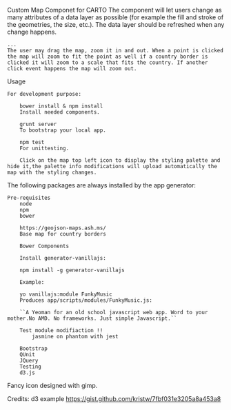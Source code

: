 Custom Map Componet for CARTO
	The component will let users change as many attributes of a data layer as possible (for example the fill and stroke of the geometries, the size, etc.). The data layer should be refreshed when any change happens.

	...
	The user may drag the map, zoom it in and out. When a point is clicked the map will zoom to fit the point as well if a country border is clicked it will zoom to a scale that fits the country. If another click event happens the map will zoom out.


Usage

	For development purpose:

		bower install & npm install
		Install needed components.

		grunt server
		To bootstrap your local app.

		npm test
		For unittesting.

		Click on the map top left icon to display the styling palette and hide it,the palette info modifications will upload automatically the map with the styling changes.

The following packages are always installed by the app generator:


	Pre-requisites
		node
		npm
		bower

		https://geojson-maps.ash.ms/ 
		Base map for country borders

		Bower Components

		Install generator-vanillajs:

		npm install -g generator-vanillajs

		Example:

		yo vanillajs:module FunkyMusic
		Produces app/scripts/modules/FunkyMusic.js:

		``A Yeoman for an old school javascript web app. Word to your mother.No AMD. No frameworks. Just simple Javascript.``

		Test module modifiaction !!
			jasmine on phantom with jest 

		Bootstrap
		QUnit
		JQuery
		Testing
		d3.js 

Fancy icon designed with gimp.



Credits:
	d3 example
	https://gist.github.com/kristw/7fbf031e3205a8a453a8